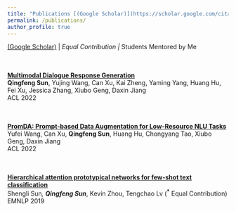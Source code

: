 ```yaml
---
title: "Publications [(Google Scholar)](https://scholar.google.com/citations?user=GLMKUEwAAAAJ&hl=en)"
permalink: /publications/
author_profile: true
---
```

[(Google Scholar)](https://scholar.google.com/citations?user=GLMKUEwAAAAJ&hl=en) | <b><sup>*</sup></b> Equal Contribution | <b><sup>*</sup></b> Students Mentored by Me 

<br><br>
<b>[Multimodal Dialogue Response Generation](https://arxiv.org/abs/2110.08515)</b> <br> 
<b>Qingfeng Sun</b>, Yujing Wang, Can Xu, Kai Zheng, Yaming Yang, Huang Hu, Fei Xu, Jessica Zhang, Xiubo Geng, Daxin Jiang <br> 
ACL 2022

<br><br>
<b>[PromDA: Prompt-based Data Augmentation for Low-Resource NLU Tasks](https://arxiv.org/abs/2202.12499)</b> <br> 
Yufei Wang, Can Xu, <b>Qingfeng Sun</b>, Huang Hu, Chongyang Tao, Xiubo Geng, Daxin Jiang <br> 
ACL 2022

<br><br>
<b>[Hierarchical attention prototypical networks for few-shot text classification](https://aclanthology.org/D19-1045)</b> <br> 
Shengli Sun<b><sup>*</sup></b>, <b>Qingfeng Sun<sup>*</sup></b>, Kevin Zhou, Tengchao Lv (<b><sup>*</sup></b> Equal Contribution) <br> 
EMNLP 2019



